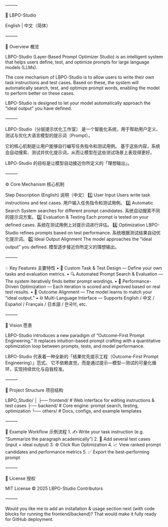 

⸻

🧠 LBPO-Studio

English | 中文（简体）

⸻

🌟 Overview 概览

LBPO-Studio (Layer-Based Prompt Optimizer Studio)
is an intelligent system that helps users define, test, and optimize prompts for large language models (LLMs).

The core mechanism of LBPO-Studio is to allow users to write their own task instructions and test cases.
Based on these, the system will automatically search, test, and optimize prompt words, enabling the model to perform better on these cases.

LBPO-Studio is designed to let your model automatically approach the “ideal output” you have defined.

⸻

LBPO-Studio（分层提示优化工作室）
是一个智能化系统，用于帮助用户定义、测试与优化大语言模型的提示词（Prompt）。

它的核心机制是让用户能够自行编写任务指令和测试用例。
基于这些内容，系统会自动搜索、测试并优化提示词，从而让模型在这些测试场景上表现得更好。

LBPO-Studio 的目标是让模型自动接近你所定义的「理想输出」。

⸻

⚙️ Core Mechanism 核心机制

Step	Description (English)	说明（中文）
1️⃣ User Input	Users write task instructions and test cases.	用户输入任务指令和测试用例。
2️⃣ Automatic Search	System searches for different prompt candidates.	系统自动搜索不同的提示词方案。
3️⃣ Evaluation & Testing	Each prompt is tested on your defined cases.	系统在测试用例上对提示词进行评估。
4️⃣ Optimization	LBPO-Studio refines prompts based on test performance.	系统根据测试结果自动优化提示词。
5️⃣ Ideal Output Alignment	The model approaches the “ideal output” you defined.	模型逐步接近你所定义的理想输出。


⸻

💡 Key Features 主要特性
	•	🧩 Custom Task & Test Design — Define your own tasks and evaluation metrics.
	•	🔍 Automated Prompt Search & Evaluation — The system iteratively finds better prompt wordings.
	•	🧠 Performance-Driven Optimization — Each iteration is scored and improved based on real test results.
	•	🎯 Outcome Alignment — The model learns to match your “ideal output.”
	•	🌐 Multi-Language Interface — Supports English / 中文 / Español / Français / 日本語 / 한국어, etc.

⸻

🚀 Vision 愿景

LBPO-Studio introduces a new paradigm of “Outcome-First Prompt Engineering.”
It replaces intuition-based prompt crafting with a quantitative optimization loop between prompts, tests, and model performance.

LBPO-Studio 代表着一种全新的「结果优先提示工程（Outcome-First Prompt Engineering）」范式。
它不依赖直觉，而是通过提示—模型—测试的可量化循环，实现持续优化与自我校准。

⸻

📂 Project Structure 项目结构

LBPO_Studio/
│
├── frontend/        # Web interface for editing instructions & test cases
├── backend/         # Core engine: prompt search, testing, optimization
└── others/          # Docs, configs, and example templates


⸻

🧭 Example Workflow 示例流程
	1.	✍️ Write your task instruction (e.g. “Summarize the paragraph academically”)
	2.	🧪 Add several test cases (input + ideal output)
	3.	⚙️ Click Run Optimization
	4.	📈 View ranked prompt candidates and performance metrics
	5.	✅ Export the best-performing prompt

⸻

🔗 License 授权

MIT License © 2025 LBPO-Studio Contributors

⸻

Would you like me to add an installation & usage section next (with code blocks for running the frontend/backend)? That would make it fully ready for GitHub deployment.
